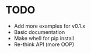 # TODO
* Add more examples for v0.1.x
* Basic documentation
* Make whell for pip install
* Re-think API (more OOP)